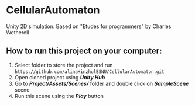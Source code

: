 # CellularAutomaton
Unity 2D simulation. Based on "Etudes for programmers" by Charles Wetherell

## How to run this project on your computer:
1. Select folder to store the project and run ```https://github.com/alinaHinzhulBSNU/CellularAutomaton.git```
2. Open cloned project using ***Unity Hub***
3. Go to ***Project/Assets/Scenes/*** folder and double click on ***SampleScene*** scene
4. Run this scene using the ***Play*** button
